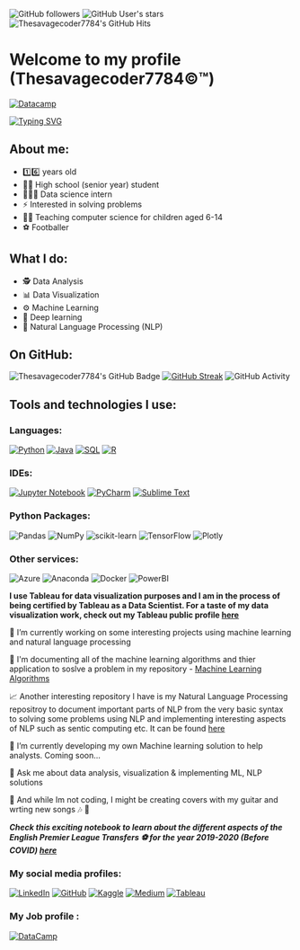 ![GitHub followers](https://img.shields.io/github/followers/Thesavagecoder7784?style=social) ![GitHub User's stars](https://img.shields.io/github/stars/Thesavagecoder7784?affiliations=OWNER&style=social)  ![Thesavagecoder7784's GitHub Hits](https://hits.seeyoufarm.com/api/count/incr/badge.svg?url=https%3A%2F%2Fgithub.com%2FThesavagecoder77841212%2Fhit-counter)

# Welcome to my profile (Thesavagecoder7784©️™️)

[![Datacamp](https://img.shields.io/badge/DataCamp-Certified%20Data%20Scientist-brightgreen?style=for-the-badge&logo=datacamp&logoColor=65FF8F)][14]

[![Typing SVG](https://readme-typing-svg.herokuapp.com?color=000000&multiline=true&width=500&lines=Making+the+world+a+better+place+using+data)](https://git.io/typing-svg)

## About me: 
- 1️⃣6️⃣ years old 
- 👨‍🎓 High school (senior year) student 
- 👨🏻‍💻 Data science intern
- ⚡ Interested in solving problems
- 👨‍🏫 Teaching computer science for children aged 6-14
- ⚽️ Footballer 

## What I do:
- 🕵️ Data Analysis
- 📊 Data Visualization
- ⚙️ Machine Learning
- 🧠 Deep learning 
- 🤖 Natural Language Processing (NLP)

## On GitHub:
![Thesavagecoder7784's GitHub Badge](https://github-readme-stats.vercel.app/api?username=Thesavagecoder7784)  [![GitHub Streak](https://github-readme-streak-stats.herokuapp.com?user=Thesavagecoder7784&hide_border=true&date_format=M%20j%5B%2C%20Y%5D)](https://git.io/streak-stats) ![GitHub Activity](	https://activity-graph.herokuapp.com/graph?username=Thesavagecoder7784&theme=minimal)

## Tools and technologies I use:
### Languages:
[![Python](https://img.shields.io/badge/python-3670A0?style=for-the-badge&logo=python&logoColor=ffdd54)][3] [![Java](https://img.shields.io/badge/java-%23ED8B00.svg?style=for-the-badge&logo=java&logoColor=white)][4] [![SQL](https://img.shields.io/badge/mysql-%2300f.svg?style=for-the-badge&logo=mysql&logoColor=white)][5] [![R](https://img.shields.io/badge/r-%23276DC3.svg?style=for-the-badge&logo=r&logoColor=white)][13]

### IDEs:
[![Jupyter Notebook](https://img.shields.io/badge/jupyter-%23FA0F00.svg?style=for-the-badge&logo=jupyter&logoColor=white)][6] [![PyCharm](https://img.shields.io/badge/pycharm-143?style=for-the-badge&logo=pycharm&logoColor=black&color=black&labelColor=green)][7] [![Sublime Text](https://img.shields.io/badge/sublime_text-%23575757.svg?style=for-the-badge&logo=sublime-text&logoColor=important)][8] 

### Python Packages:
![Pandas](https://img.shields.io/badge/pandas-%23150458.svg?style=for-the-badge&logo=pandas&logoColor=white) ![NumPy](https://img.shields.io/badge/numpy-%23013243.svg?style=for-the-badge&logo=numpy&logoColor=white) ![scikit-learn](https://img.shields.io/badge/scikit--learn-%23F7931E.svg?style=for-the-badge&logo=scikit-learn&logoColor=white) ![TensorFlow](https://img.shields.io/badge/TensorFlow-%23FF6F00.svg?style=for-the-badge&logo=TensorFlow&logoColor=white) ![Plotly](https://img.shields.io/badge/Plotly-239120?style=for-the-badge&logo=plotly&logoColor=white)

### Other services:
  ![Azure](https://img.shields.io/badge/azure-%230072C6.svg?style=for-the-badge&logo=microsoftazure&logoColor=white) ![Anaconda](https://img.shields.io/badge/conda-342B029.svg?&style=for-the-badge&logo=anaconda&logoColor=white) ![Docker](https://img.shields.io/badge/Docker-2CA5E0?style=for-the-badge&logo=docker&logoColor=white) ![PowerBI](https://img.shields.io/badge/PowerBI-F2C811?style=for-the-badge&logo=Power%20BI&logoColor=white) 

**I use Tableau for data visualization purposes and I am in the process of being certified by Tableau as a Data Scientist. For a taste of my data visualization work, check out my Tableau public profile [here](https://public.tableau.com/profile/prabhat6777#!/)**

🔭 I’m currently working on some interesting projects using machine learning and natural language processing

📄 I'm documenting all of the machine learning algorithms and thier application to soslve a problem in my repository - [Machine Learning Algorithms](https://github.com/Thesavagecoder7784/Machine-Learning-Algorthims)

📈 Another interesting repository I have is my Natural Language Processing repositroy to document important parts of NLP from the very basic syntax to solving some problems using NLP and implementing interesting aspects of NLP such as sentic computing etc. It can be found [here](https://github.com/Thesavagecoder7784/NaturalLanguageProcessing-NLP-)

🌱 I’m currently developing my own Machine learning solution to help analysts. Coming soon...

💬 Ask me about data analysis, visualization & implementing ML, NLP solutions

🎸 And while Im not coding, I might be creating covers with my guitar and wrting new songs  🎶 🎵

***Check this exciting notebook to learn about the different aspects of the English Premier League Transfers ⚽️ for the year 2019-2020 (Before COVID) [here](https://github.com/Thesavagecoder7784/Statistical-Data-Analysis-With-Pandas/blob/master/English%20Premier%20League%20Transfers%20Analysis%202019-20.ipynb)***

[1]: https://github.com/Thesavagecoder7784/
[2]: https://www.linkedin.com/in/prabhat-m-237719172/
[3]: https://www.python.org/
[4]: https://www.java.com/en/
[5]: https://www.mysql.com/
[6]: https://jupyter.org/
[7]: https://www.jetbrains.com/pycharm/
[8]: https://www.sublimetext.com/
[9]: https://prabhatmaster2005.medium.com/
[10]: https://public.tableau.com/app/profile/prabhat6777#!/
[11]: https://app.datacamp.com/jobs/profile
[12]: https://www.kaggle.com/thegreatcoder
[13]: https://www.r-project.org/
[14]: https://www.datacamp.com/certificate/DS0012990877714

### My social media profiles:
[![LinkedIn](https://img.shields.io/badge/linkedin-%230077B5.svg?style=for-the-badge&logo=linkedin&logoColor=white)][2]
[![GitHub](https://img.shields.io/badge/github-%23121011.svg?style=for-the-badge&logo=github&logoColor=white)][1] 
[![Kaggle](https://img.shields.io/badge/Kaggle-20BEFF?style=for-the-badge&logo=Kaggle&logoColor=white)][12]
[![Medium](https://img.shields.io/badge/Medium-12100E?style=for-the-badge&logo=medium&logoColor=white)][9]
[![Tableau](https://img.shields.io/badge/Tableau-E97627?style=for-the-badge&logo=Tableau&logoColor=white)][10]


### My Job profile :
[![DataCamp](https://img.shields.io/badge/Datacamp-05192D?style=for-the-badge&logo=datacamp&logoColor=65FF8F)][11]
